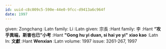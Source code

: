 ```yaml
---
id: uuid-c8c009c5-590e-44e0-9fcc-d9413a6c964f
date: 1997
---
```


given: Zongchang :Latn
family: Li :Latn
given: 宗長 :Hant
family: 李 :Hant
**“攻乎異端，斯害也已”小考** :Hant
**"Gong hu yi duan, si hai ye yi" xiao kao** :Latn
In: 
**文獻** :Hant
**Wenxian** :Latn
volume: 1997
issue: 3261-267, 1997